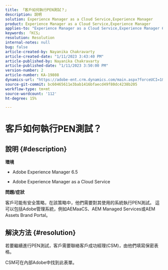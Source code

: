 ```yaml
---
title: 「客戶如何執行PEN測試？」
description: 說明
solution: Experience Manager as a Cloud Service,Experience Manager
product: Experience Manager as a Cloud Service,Experience Manager
applies-to: "Experience Manager as a Cloud Service,Experience Manager 6.5"
keywords: 「KCS」
resolution: Resolution
internal-notes: null
bug: false
article-created-by: Nayanika Chakravarty
article-created-date: "1/11/2023 3:43:40 PM"
article-published-by: Nayanika Chakravarty
article-published-date: "1/11/2023 3:50:00 PM"
version-number: 2
article-number: KA-19808
dynamics-url: "https://adobe-ent.crm.dynamics.com/main.aspx?forceUCI=1&pagetype=entityrecord&etn=knowledgearticle&id=429868b2-c691-ed11-aad1-6045bd006e5a"
source-git-commit: bc60465611e3bab1416bfaecd49f80dc4238b205
workflow-type: tm+mt
source-wordcount: '112'
ht-degree: 15%

---
```


# 客戶如何執行PEN測試？

## 說明 {#description}


<b>環境</b>

- Adobe Experience Manager 6.5

- Adobe Experience Manager as a Cloud Service

<b>問題/症狀</b>

客戶可能有安全策略，在該策略中，他們需要對其使用的系統執行PEN測試。 這可以包括Adobe管理系統，例如AEMaaCS、AEM Managed Services或AEM Assets Brand Portal。


## 解決方法 {#resolution}


若要繼續進行PEN測試，客戶需要聯絡客戶成功經理(CSM)，由他們填寫保密表格。

CSM可在內部Adobe中找到此表單。
